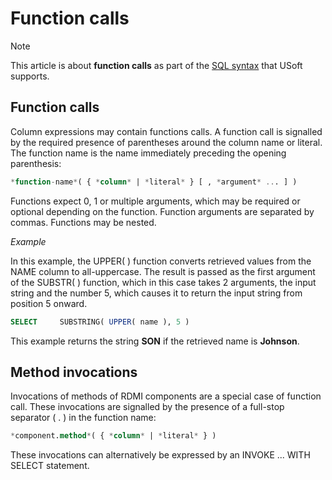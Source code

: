 # Function calls



> [!NOTE]
> This article is about **function calls** as part of the [SQL syntax](/docs/Modeller%20and%20Rules%20Engine/SQL%20syntax) that USoft supports.

## **Function calls**

Column expressions may contain functions calls. A function call is signalled by the required presence of parentheses around the column name or literal. The function name is the name immediately preceding the opening parenthesis:

```sql
*function-name*( { *column* | *literal* } [ , *argument* ... ] )
```

Functions expect 0, 1 or multiple arguments, which may be required or optional depending on the function. Function arguments are separated by commas. Functions may be nested.

*Example*

In this example, the UPPER( ) function converts retrieved values from the NAME column to all-uppercase. The result is passed as the first argument of the SUBSTR( ) function, which in this case takes 2 arguments, the input string and the number 5, which causes it to return the input string from position 5 onward.

```sql
SELECT     SUBSTRING( UPPER( name ), 5 )
```

This example returns the string **SON** if the retrieved name is **Johnson**.

## Method invocations

Invocations of methods of RDMI components are a special case of function call. These invocations are signalled by the presence of a full-stop separator ( . ) in the function name:

```sql
*component.method*( { *column* | *literal* } )
```

These invocations can alternatively be expressed by an INVOKE ... WITH SELECT statement.